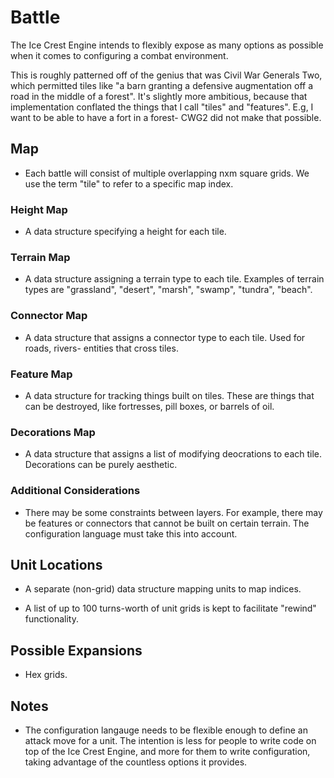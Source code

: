 # Battle

The Ice Crest Engine intends to flexibly expose as many options as 
possible when it comes to configuring a combat environment.

This is roughly patterned off of the genius that was Civil War
Generals Two, which permitted tiles like "a barn granting a
defensive augmentation off a road in the middle of a forest".
It's slightly more ambitious, because that implementation
conflated the things that I call "tiles" and "features". E.g, I
want to be able to have a fort in a forest- CWG2 did not make
that possible.

## Map 
- Each battle will consist of multiple overlapping nxm square grids.
  We use the term "tile" to refer to a specific map index.

### Height Map
- A data structure specifying a height for each tile.

### Terrain Map
- A data structure assigning a terrain type to each tile. Examples
  of terrain types are "grassland", "desert", "marsh", "swamp", "tundra",
  "beach".

### Connector Map
- A data structure that assigns a connector type to each tile. Used
  for roads, rivers- entities that cross tiles.

### Feature Map
- A data structure for tracking things built on tiles. These
  are things that can be destroyed, like fortresses, pill boxes,
  or barrels of oil.

### Decorations Map
- A data structure that assigns a list of modifying deocrations
  to each tile. Decorations can be purely aesthetic.

### Additional Considerations
- There may be some constraints between layers. For example,
  there may be features or connectors that cannot be built on
  certain terrain. The configuration language must take this into
  account.

## Unit Locations
- A separate (non-grid) data structure mapping units to map indices.

- A list of up to 100 turns-worth of unit grids is kept to facilitate
  "rewind" functionality.

## Possible Expansions
- Hex grids.

## Notes
- The configuration langauge needs to be flexible enough to define an
  attack move for a unit. The intention is less for people to
  write code on top of the Ice Crest Engine, and more for them to
  write configuration, taking advantage of the countless options
  it provides.

